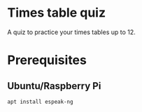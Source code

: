 # Times table quiz
A quiz to practice your times tables up to 12.

# Prerequisites
## Ubuntu/Raspberry Pi
```
apt install espeak-ng
```

